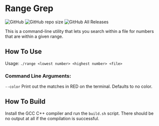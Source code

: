 # Range Grep
![GitHub](https://img.shields.io/github/license/alex-m159/range_grep)
![GitHub repo size](https://img.shields.io/github/repo-size/alex-m159/range_grep?style=plastic)
![GitHub All Releases](https://img.shields.io/github/downloads/alex-m159/range_grep/total?style=plastic)

This is a command-line utility that lets you search within a file for numbers that are within a given range.

## How To Use
Usage: `./range <lowest number> <highest number> <file>`

### Command Line Arguments:
`--color` Print out the matches in RED on the terminal. Defaults to no color.
        

## How To Build
Install the GCC C++ compiler and run the `build.sh` script. There should be no output at all if the compilation is successful.
